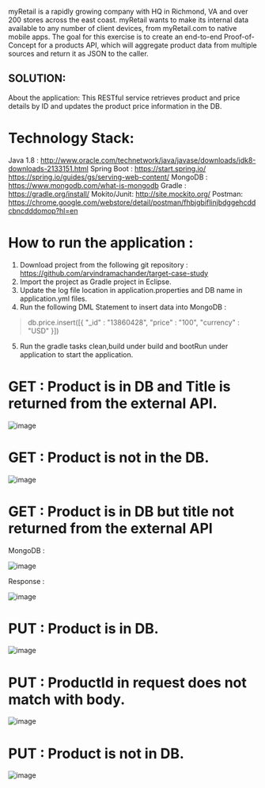 myRetail is a rapidly growing company with HQ in Richmond, VA and over 200 stores across the east coast. myRetail wants to make its internal data available to any number of client devices, from myRetail.com to native mobile apps. 
The goal for this exercise is to create an end-to-end Proof-of-Concept for a products API, which will aggregate product data from multiple sources and return it as JSON to the caller. 

## SOLUTION:

About the application:
This RESTful service retrieves product and price details by ID and updates the product price information in the DB.

# Technology Stack:

Java 1.8 : http://www.oracle.com/technetwork/java/javase/downloads/jdk8-downloads-2133151.html
Spring Boot : https://start.spring.io/ https://spring.io/guides/gs/serving-web-content/
MongoDB : https://www.mongodb.com/what-is-mongodb
Gradle : https://gradle.org/install/
Mokito/Junit: http://site.mockito.org/
Postman: https://chrome.google.com/webstore/detail/postman/fhbjgbiflinjbdggehcddcbncdddomop?hl=en

# How to run the application :

1) Download project from the following git repository : https://github.com/arvindramachander/target-case-study
2) Import the project as Gradle project in Eclipse.
3) Update the log file location in application.properties and DB name in application.yml files.
4) Run the following DML Statement to insert data into MongoDB :
> db.price.insert([{ "_id" : "13860428", "price" : "100", "currency" : "USD" }])
5) Run the gradle tasks clean,build under build and bootRun under application to start the application.


# GET : Product is in DB and Title is returned from the external API.

![image](https://user-images.githubusercontent.com/23511695/37050541-baa2a9f0-2139-11e8-9e1b-1acf80d6d4e1.png)

# GET : Product is not in the DB.

![image](https://user-images.githubusercontent.com/23511695/37051045-17443f10-213b-11e8-8a54-e00ba7081a1a.png)

# GET : Product is in DB but title not returned from the external API

 MongoDB :
 
 ![image](https://user-images.githubusercontent.com/23511695/37051217-6ffca228-213b-11e8-8b21-458258fc9056.png)
 
 Response :
 
 ![image](https://user-images.githubusercontent.com/23511695/37051244-83de5d9a-213b-11e8-85bc-bddda197ea29.png)
 
# PUT : Product is in DB.

![image](https://user-images.githubusercontent.com/23511695/37051343-c7715ec2-213b-11e8-9bbc-9ef209c57fe0.png)

# PUT : ProductId in request does not match with body.

![image](https://user-images.githubusercontent.com/23511695/37051405-f43fadf0-213b-11e8-9539-ee4526b39a32.png)

# PUT : Product is not in DB.

![image](https://user-images.githubusercontent.com/23511695/37051438-0b7782c2-213c-11e8-9a57-4c3f4560f6f6.png)

 
